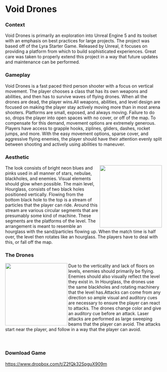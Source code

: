# Void Drones

### Context
Void Drones is primarily an exploration into Unreal Engine 5 and its toolset with an emphasis on best practices for large projects. The project was based off of the Lyra Starter Game. Released by Unreal, it focuses on providing a platform from which to build sophisticated experiences. Great care was taken to properly extend this project in a way that future updates and maintenance can be performed.

### Gameplay
Void Drones is a fast paced third person shooter with a focus on vertical movement. The player chooses a class that has its own weapons and abilities, and then has to survive waves of flying drones. When all the drones are dead, the player wins.All weapons, abilities, and level design are focused on making the player stay actively moving more than in most arena shooters. Platforms are small, exposed, and always moving. Failure to do so, drops the player into open spaces with no cover, or off of the map. To compensate for this demand, movement options are extremely generous. Players have access to grapple hooks, ziplines, gliders, dashes, rocket jumps, and more. With the easy movement options, sparse cover, and aggressive flying enemies, the player should have their attention evenly split between shooting and actively using abilities to maneuver.

### Aesthetic

<img img align="right" src="https://github.com/Dgonzalez541/VoidDrones/assets/36173383/9fbd44da-8c65-4539-a3e8-a4267aa37424" width="200" height="200"/>The look consists of bright neon blues and pinks used in all manner of stars, nebulae, blackholes, and enemies. Visual elements should glow when possible. The main level, Hourglass, consists of two black holes positioned vertically. Flowing from the bottom black hole to the top is a stream of particles that the player can ride. Around this stream are various circular segments that are presumably some kind of machine. These segments are the platforms of the level. The arrangement is meant to resemble an hourglass with the sand/particles flowing up. When the match time is half over, the level then rotates like an hourglass. The players have to deal with this, or fall off the map.

### The Drones

<img align="left" src="https://github.com/Dgonzalez541/VoidDrones/assets/36173383/5b4a5744-6a86-4288-a6aa-45bce4e0e09e" width="200" height="200"/>Due to the verticality and lack of floors on levels, enemies should primarily be flying. Enemies should also visually reflect the level they exist in. In Hourglass, the drones use the same blackholes and rotating machinery that the level has.Attacks can come from any direction so ample visual and auditory cues are necessary to ensure the player can react to attacks.  The drones change color and give an auditory cue before an attack.  Laser attacks are performed as large sweeping beams that the player can avoid. The attacks start near the player, and follow in a way that the player can avoid.
<br>
<br>
<br>
### Download Game
https://www.dropbox.com/t/Z2fQk32SpguX909m

